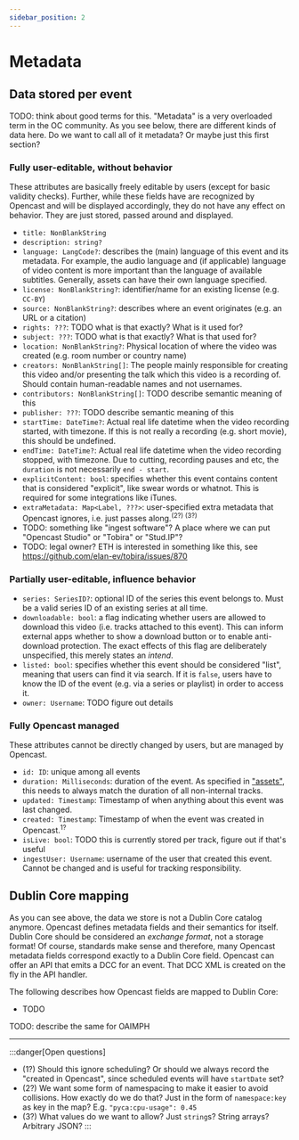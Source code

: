 ```yaml
---
sidebar_position: 2
---
```


# Metadata

## Data stored per event

TODO: think about good terms for this.
"Metadata" is a very overloaded term in the OC community.
As you see below, there are different kinds of data here.
Do we want to call all of it metadata? Or maybe just this first section?

### Fully user-editable, without behavior

These attributes are basically freely editable by users (except for basic validity checks).
Further, while these fields have are recognized by Opencast and will be displayed accordingly, they do not have any effect on behavior.
They are just stored, passed around and displayed.

- `title: NonBlankString`
- `description: string?`
- `language: LangCode?`: describes the (main) language of this event and its metadata. For example, the audio language and (if applicable) language of video content is more important than the language of available subtitles. Generally, assets can have their own language specified.
- `license: NonBlankString?`: identifier/name for an existing license (e.g. `CC-BY`)
- `source: NonBlankString?`: describes where an event originates (e.g. an URL or a citation)
- `rights: ???`: TODO what is that exactly? What is it used for?
- `subject: ???`: TODO what is that exactly? What is that used for?
- `location: NonBlankString?`: Physical location of where the video was created (e.g. room number or country name)
- `creators: NonBlankString[]`: The people mainly responsible for creating this video and/or presenting the talk which this video is a recording of. Should contain human-readable names and not usernames.
- `contributors: NonBlankString[]`: TODO describe semantic meaning of this
- `publisher: ???`: TODO describe semantic meaning of this
- `startTime: DateTime?`: Actual real life datetime when the video recording started, with timezone. If this is not really a recording (e.g. short movie), this should be undefined.
- `endTime: DateTime?`: Actual real life datetime when the video recording stopped, with timezone. Due to cutting, recording pauses and etc, the `duration` is not necessarily `end - start`.
- `explicitContent: bool`: specifies whether this event contains content that is considered "explicit", like swear words or whatnot. This is required for some integrations like iTunes.
- `extraMetadata: Map<Label, ???>`: user-specified extra metadata that Opencast ignores, i.e. just passes along.<sup>(2?) (3?)</sup>
- TODO: something like "ingest software"? A place where we can put "Opencast Studio" or "Tobira" or "Stud.IP"?
- TODO: legal owner? ETH is interested in something like this, see https://github.com/elan-ev/tobira/issues/870

### Partially user-editable, influence behavior
- `series: SeriesID?`: optional ID of the series this event belongs to. Must be a valid series ID of an existing series at all time.
- `downloadable: bool`: a flag indicating whether users are allowed to download this video (i.e. tracks attached to this event). This can inform external apps whether to show a download button or to enable anti-download protection. The exact effects of this flag are deliberately unspecified, this merely states an *intend*.
- `listed: bool`: specifies whether this event should be considered "list", meaning that users can find it via search. If it is `false`, users have to know the ID of the event (e.g. via a series or playlist) in order to access it.
- `owner: Username`: TODO figure out details

### Fully Opencast managed

These attributes cannot be directly changed by users, but are managed by Opencast.

- `id: ID`: unique among all events
- `duration: Milliseconds`: duration of the event. As specified in ["assets"](./assets), this needs to always match the duration of all non-internal tracks.
- `updated: Timestamp`: Timestamp of when anything about this event was last changed.
- `created: Timestamp`: Timestamp of when the event was created in Opencast.<sup>1?</sup>
- `isLive: bool`: TODO this is currently stored per track, figure out if that's useful
- `ingestUser: Username`: username of the user that created this event. Cannot be changed and is useful for tracking responsibility.


## Dublin Core mapping

As you can see above, the data we store is not a Dublin Core catalog anymore.
Opencast defines metadata fields and their semantics for itself.
Dublin Core should be considered an *exchange format*, not a storage format!
Of course, standards make sense and therefore, many Opencast metadata fields correspond exactly to a Dublin Core field.
Opencast can offer an API that emits a DCC for an event.
That DCC XML is created on the fly in the API handler.

The following describes how Opencast fields are mapped to Dublin Core:
- TODO

TODO: describe the same for OAIMPH

---

:::danger[Open questions]

- (1?) Should this ignore scheduling? Or should we always record the "created in Opencast", since scheduled events will have `startDate` set?
- (2?) We want some form of namespacing to make it easier to avoid collisions. How exactly do we do that? Just in the form of `namespace:key` as key in the map? E.g. `"pyca:cpu-usage": 0.45`
- (3?) What values do we want to allow? Just `string`s? String arrays? Arbitrary JSON?
:::
